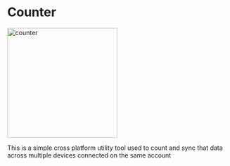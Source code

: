 # Counter

<img src="https://raw.githubusercontent.com/turnerboy/Counter/master/assets/Counter.png" alt="counter" width="250px" height="250px">

This is a simple cross platform utility tool used to count and sync that data across multiple devices connected on the same account
